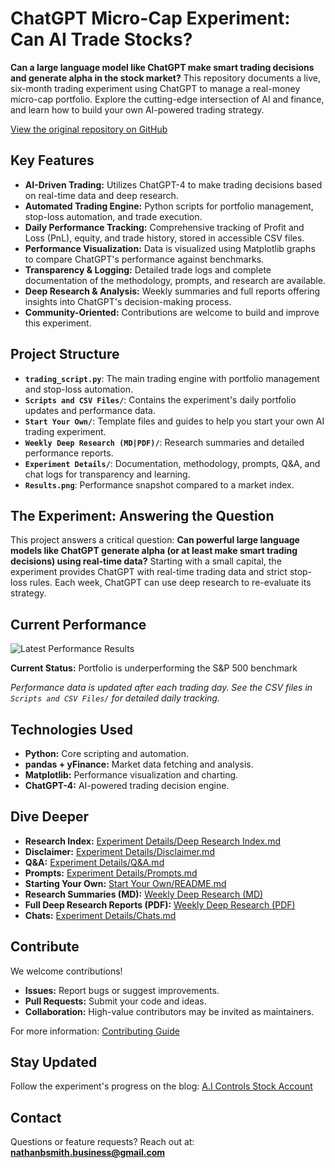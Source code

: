 # ChatGPT Micro-Cap Experiment: Can AI Trade Stocks?

**Can a large language model like ChatGPT make smart trading decisions and generate alpha in the stock market?** This repository documents a live, six-month trading experiment using ChatGPT to manage a real-money micro-cap portfolio. Explore the cutting-edge intersection of AI and finance, and learn how to build your own AI-powered trading strategy.

[View the original repository on GitHub](https://github.com/LuckyOne7777/ChatGPT-Micro-Cap-Experiment)

## Key Features

*   **AI-Driven Trading:** Utilizes ChatGPT-4 to make trading decisions based on real-time data and deep research.
*   **Automated Trading Engine:** Python scripts for portfolio management, stop-loss automation, and trade execution.
*   **Daily Performance Tracking:** Comprehensive tracking of Profit and Loss (PnL), equity, and trade history, stored in accessible CSV files.
*   **Performance Visualization:** Data is visualized using Matplotlib graphs to compare ChatGPT's performance against benchmarks.
*   **Transparency & Logging:** Detailed trade logs and complete documentation of the methodology, prompts, and research are available.
*   **Deep Research & Analysis:** Weekly summaries and full reports offering insights into ChatGPT's decision-making process.
*   **Community-Oriented:** Contributions are welcome to build and improve this experiment.

## Project Structure

*   **`trading_script.py`**: The main trading engine with portfolio management and stop-loss automation.
*   **`Scripts and CSV Files/`**: Contains the experiment's daily portfolio updates and performance data.
*   **`Start Your Own/`**: Template files and guides to help you start your own AI trading experiment.
*   **`Weekly Deep Research (MD|PDF)/`**: Research summaries and detailed performance reports.
*   **`Experiment Details/`**: Documentation, methodology, prompts, Q&A, and chat logs for transparency and learning.
*   **`Results.png`**: Performance snapshot compared to a market index.

## The Experiment: Answering the Question

This project answers a critical question: **Can powerful large language models like ChatGPT generate alpha (or at least make smart trading decisions) using real-time data?** Starting with a small capital, the experiment provides ChatGPT with real-time trading data and strict stop-loss rules. Each week, ChatGPT can use deep research to re-evaluate its strategy.

## Current Performance

![Latest Performance Results](Results.png)

**Current Status:** Portfolio is underperforming the S&P 500 benchmark

*Performance data is updated after each trading day. See the CSV files in `Scripts and CSV Files/` for detailed daily tracking.*

## Technologies Used

*   **Python:** Core scripting and automation.
*   **pandas + yFinance:** Market data fetching and analysis.
*   **Matplotlib:** Performance visualization and charting.
*   **ChatGPT-4:** AI-powered trading decision engine.

## Dive Deeper

*   **Research Index:** [Experiment Details/Deep Research Index.md](https://github.com/LuckyOne7777/ChatGPT-Micro-Cap-Experiment/blob/main/Experiment%20Details/Deep%20Research%20Index.md)
*   **Disclaimer:** [Experiment Details/Disclaimer.md](https://github.com/LuckyOne7777/ChatGPT-Micro-Cap-Experiment/blob/main/Experiment%20Details/Disclaimer.md)
*   **Q&A:** [Experiment Details/Q&A.md](https://github.com/LuckyOne7777/ChatGPT-Micro-Cap-Experiment/blob/main/Experiment%20Details/Q%26A.md)
*   **Prompts:** [Experiment Details/Prompts.md](https://github.com/LuckyOne7777/ChatGPT-Micro-Cap-Experiment/blob/main/Experiment%20Details/Prompts.md)
*   **Starting Your Own:** [Start Your Own/README.md](https://github.com/LuckyOne7777/ChatGPT-Micro-Cap-Experiment/blob/main/Start%20Your%20Own/README.md)
*   **Research Summaries (MD):** [Weekly Deep Research (MD)](https://github.com/LuckyOne7777/ChatGPT-Micro-Cap-Experiment/tree/main/Weekly%20Deep%20Research%20(MD))
*   **Full Deep Research Reports (PDF):** [Weekly Deep Research (PDF)](https://github.com/LuckyOne7777/ChatGPT-Micro-Cap-Experiment/tree/main/Weekly%20Deep%20Research%20(PDF))
*   **Chats:** [Experiment Details/Chats.md](https://github.com/LuckyOne7777/ChatGPT-Micro-Cap-Experiment/blob/main/Experiment%20Details/Chats.md)

## Contribute

We welcome contributions!

*   **Issues:** Report bugs or suggest improvements.
*   **Pull Requests:** Submit your code and ideas.
*   **Collaboration:** High-value contributors may be invited as maintainers.

For more information: [Contributing Guide](https://github.com/LuckyOne7777/ChatGPT-Micro-Cap-Experiment/blob/main/Other/CONTRIBUTING.md)

## Stay Updated

Follow the experiment's progress on the blog: [A.I Controls Stock Account](https://nathanbsmith729.substack.com)

## Contact

Questions or feature requests? Reach out at: **nathanbsmith.business@gmail.com**